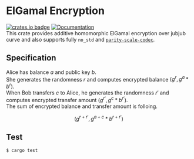# ElGamal Encryption
[![crates.io badge](https://img.shields.io/crates/v/zero-elgamal.svg)](https://crates.io/crates/zero-elgamal) [![Documentation](https://docs.rs/zero-elgamal/badge.svg)](https://docs.rs/zero-elgamal)  
This crate provides additive homomorphic ElGamal encryption over jubjub curve and also supports fully `no_std` and [`parity-scale-codec`](https://github.com/paritytech/parity-scale-codec).

## Specification
Alice has balance $a$ and public key $b$.  
She generates the randomness $r$ and computes encrypted balance $(g^r, g^a * b^r)$.  
When Bob transfers $c$ to Alice, he generates the randomness $r'$ and computes encrypted transfer amount $(g^{r'}, g^c * b^{r'})$.  
The sum of encrypted balance and transfer amount is folloing.

$$
(g^{r + r'}, g^{a + c} * b^{r + r'})
$$

## Test

```shell
$ cargo test
```
